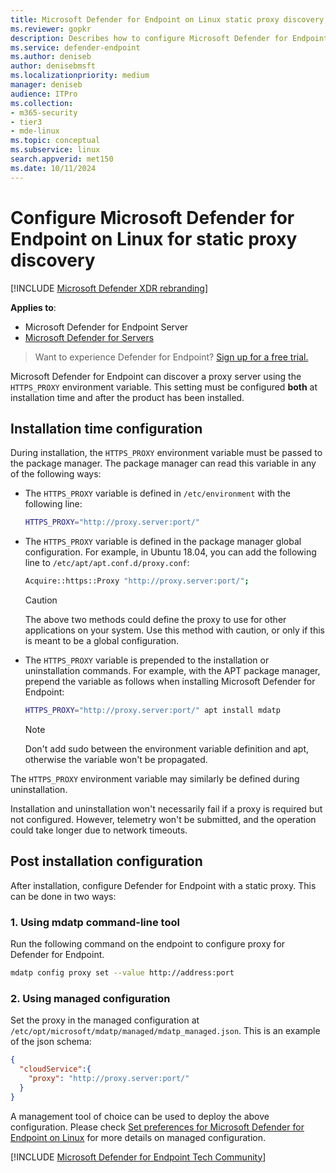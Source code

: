 ```yaml
---
title: Microsoft Defender for Endpoint on Linux static proxy discovery
ms.reviewer: gopkr
description: Describes how to configure Microsoft Defender for Endpoint on Linux, for static proxy discovery.
ms.service: defender-endpoint
ms.author: deniseb
author: denisebmsft
ms.localizationpriority: medium
manager: deniseb
audience: ITPro
ms.collection: 
- m365-security
- tier3
- mde-linux
ms.topic: conceptual
ms.subservice: linux
search.appverid: met150
ms.date: 10/11/2024
---
```


# Configure Microsoft Defender for Endpoint on Linux for static proxy discovery

[!INCLUDE [Microsoft Defender XDR rebranding](../includes/microsoft-defender.md)]

**Applies to**:

- Microsoft Defender for Endpoint Server
- [Microsoft Defender for Servers](/azure/defender-for-cloud/integration-defender-for-endpoint)

> Want to experience Defender for Endpoint? [Sign up for a free trial.](https://go.microsoft.com/fwlink/p/?linkid=2225630&clcid=0x409&culture=en-us&country=us)

Microsoft Defender for Endpoint can discover a proxy server using the `HTTPS_PROXY` environment variable. This setting must be configured **both** at installation time and after the product has been installed.

## Installation time configuration

During installation, the `HTTPS_PROXY` environment variable must be passed to the package manager. The package manager can read this variable in any of the following ways:

- The `HTTPS_PROXY` variable is defined in `/etc/environment` with the following line:

  ```bash
  HTTPS_PROXY="http://proxy.server:port/"
  ```

- The `HTTPS_PROXY` variable is defined in the package manager global configuration. For example, in Ubuntu 18.04, you can add the following line to `/etc/apt/apt.conf.d/proxy.conf`:

  ```bash
  Acquire::https::Proxy "http://proxy.server:port/";
  ```

  > [!CAUTION]
  > The above two methods could define the proxy to use for other applications on your system. Use this method with caution, or only if this is meant to be a global configuration.

- The `HTTPS_PROXY` variable is prepended to the installation or uninstallation commands. For example, with the APT package manager, prepend the variable as follows when installing Microsoft Defender for Endpoint:

  ```bash
  HTTPS_PROXY="http://proxy.server:port/" apt install mdatp
  ```

  > [!NOTE]
  > Don't add sudo between the environment variable definition and apt, otherwise the variable won't be propagated.

The `HTTPS_PROXY` environment variable may similarly be defined during uninstallation.

Installation and uninstallation won't necessarily fail if a proxy is required but not configured. However, telemetry won't be submitted, and the operation could take longer due to network timeouts.

## Post installation configuration

After installation, configure Defender for Endpoint with a static proxy. This can be done in two ways: 

### 1. Using mdatp command-line tool

Run the following command on the endpoint to configure proxy for Defender for Endpoint.

```bash
mdatp config proxy set --value http://address:port
```

### 2. Using managed configuration

Set the proxy in the managed configuration at `/etc/opt/microsoft/mdatp/managed/mdatp_managed.json`. This is an example of the json schema:

```json
{
  "cloudService":{
    "proxy": "http://proxy.server:port/"
  }
}
```

A management tool of choice can be used to deploy the above configuration. Please check [Set preferences for Microsoft Defender for Endpoint on Linux](./linux-preferences.md) for more details on managed configuration.

[!INCLUDE [Microsoft Defender for Endpoint Tech Community](../includes/defender-mde-techcommunity.md)]
